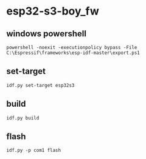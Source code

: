 # esp32-s3-boy_fw

## windows powershell
```
powershell -noexit -executionpolicy bypass -File  C:\Espressif\frameworks\esp-idf-master\export.ps1
```

## set-target
```
idf.py set-target esp32s3
```


## build
```
idf.py build
```

## flash
```
idf.py -p com1 flash
```